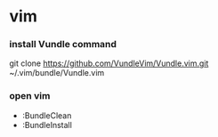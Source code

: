 # vim

### install Vundle command
git clone https://github.com/VundleVim/Vundle.vim.git ~/.vim/bundle/Vundle.vim

### open vim
* :BundleClean
* :BundleInstall
